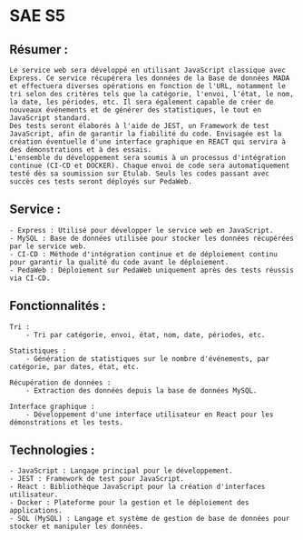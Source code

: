 # SAE S5

## Résumer :

    Le service web sera développé en utilisant JavaScript classique avec Express. Ce service récupérera les données de la Base de données MADA et effectuera diverses opérations en fonction de l'URL, notamment le tri selon des critères tels que la catégorie, l'envoi, l'état, le nom, la date, les périodes, etc. Il sera également capable de créer de nouveaux événements et de générer des statistiques, le tout en JavaScript standard.
    Des tests seront élaborés à l'aide de JEST, un Framework de test JavaScript, afin de garantir la fiabilité du code. Envisagée est la création éventuelle d'une interface graphique en REACT qui servira à des démonstrations et à des essais.
    L'ensemble du développement sera soumis à un processus d'intégration continue (CI-CD et DOCKER). Chaque envoi de code sera automatiquement testé dès sa soumission sur Etulab. Seuls les codes passant avec succès ces tests seront déployés sur PedaWeb.

## Service :

    - Express : Utilisé pour développer le service web en JavaScript.
    - MySQL : Base de données utilisée pour stocker les données récupérées par le service web.
    - CI-CD : Méthode d'intégration continue et de déploiement continu pour garantir la qualité du code avant le déploiement.
    - PedaWeb : Déploiement sur PedaWeb uniquement après des tests réussis via CI-CD.

## Fonctionnalités :

    Tri :
        - Tri par catégorie, envoi, état, nom, date, périodes, etc.
        
    Statistiques :
        - Génération de statistiques sur le nombre d'événements, par catégorie, par dates, état, etc.

    Récupération de données :
        - Extraction des données depuis la base de données MySQL.

    Interface graphique :
        - Développement d'une interface utilisateur en React pour les démonstrations et les tests.

## Technologies :

    - JavaScript : Langage principal pour le développement.
    - JEST : Framework de test pour JavaScript.
    - React : Bibliothèque JavaScript pour la création d'interfaces utilisateur.
    - Docker : Plateforme pour la gestion et le déploiement des applications.
    - SQL (MySQL) : Langage et système de gestion de base de données pour stocker et manipuler les données.